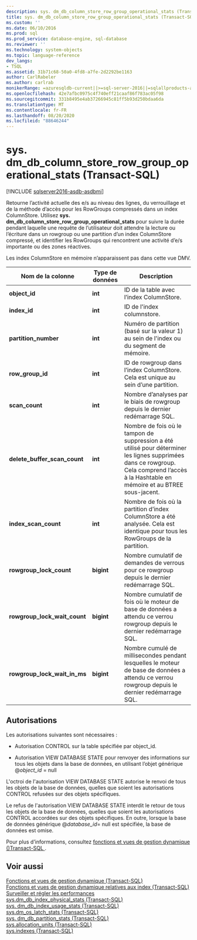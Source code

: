 ```yaml
---
description: sys. dm_db_column_store_row_group_operational_stats (Transact-SQL)
title: sys. dm_db_column_store_row_group_operational_stats (Transact-SQL) | Microsoft Docs
ms.custom: ''
ms.date: 06/10/2016
ms.prod: sql
ms.prod_service: database-engine, sql-database
ms.reviewer: ''
ms.technology: system-objects
ms.topic: language-reference
dev_langs:
- TSQL
ms.assetid: 31b71c68-50a0-4fd8-a7fe-2d2292be1163
author: CarlRabeler
ms.author: carlrab
monikerRange: =azuresqldb-current||>=sql-server-2016||=sqlallproducts-allversions||>=sql-server-linux-2017||=azuresqldb-mi-current
ms.openlocfilehash: 42e7afbc0975c4f740eff21caaf86f783ac05f98
ms.sourcegitcommit: 331b8495e4ab37266945c81ff5b93d250bdaa6da
ms.translationtype: MT
ms.contentlocale: fr-FR
ms.lasthandoff: 08/20/2020
ms.locfileid: "88646244"
---
```

# <a name="sysdm_db_column_store_row_group_operational_stats-transact-sql"></a>sys. dm_db_column_store_row_group_operational_stats (Transact-SQL)

[!INCLUDE [sqlserver2016-asdb-asdbmi](../../includes/applies-to-version/sqlserver2016-asdb-asdbmi.md)]

  Retourne l’activité actuelle des e/s au niveau des lignes, du verrouillage et de la méthode d’accès pour les RowGroups compressés dans un index ColumnStore. Utilisez **sys. dm_db_column_store_row_group_operational_stats** pour suivre la durée pendant laquelle une requête de l’utilisateur doit attendre la lecture ou l’écriture dans un rowgroup ou une partition d’un index ColumnStore compressé, et identifier les RowGroups qui rencontrent une activité d’e/s importante ou des zones réactives.  
  
 Les index ColumnStore en mémoire n’apparaissent pas dans cette vue DMV.  
 
 
|Nom de la colonne|Type de données|Description|  
|-----------------|---------------|-----------------|  
|**object_id**|**int**|ID de la table avec l’index ColumnStore.|  
|**index_id**|**int**|ID de l'index columnstore.|  
|**partition_number**|**int**|Numéro de partition (basé sur la valeur 1) au sein de l'index ou du segment de mémoire.|  
|**row_group_id**|**int**|ID de rowgroup dans l’index ColumnStore. Cela est unique au sein d’une partition.|  
|**scan_count**|**int**|Nombre d’analyses par le biais de rowgroup depuis le dernier redémarrage SQL.|  
|**delete_buffer_scan_count**|**int**|Nombre de fois où le tampon de suppression a été utilisé pour déterminer les lignes supprimées dans ce rowgroup. Cela comprend l’accès à la Hashtable en mémoire et au BTREE sous-jacent.|  
|**index_scan_count**|**int**|Nombre de fois où la partition d’index ColumnStore a été analysée. Cela est identique pour tous les RowGroups de la partition.|  
|**rowgroup_lock_count**|**bigint**|Nombre cumulatif de demandes de verrous pour ce rowgroup depuis le dernier redémarrage SQL.|  
|**rowgroup_lock_wait_count**|**bigint**|Nombre cumulatif de fois où le moteur de base de données a attendu ce verrou rowgroup depuis le dernier redémarrage SQL.|  
|**rowgroup_lock_wait_in_ms**|**bigint**|Nombre cumulé de millisecondes pendant lesquelles le moteur de base de données a attendu ce verrou rowgroup depuis le dernier redémarrage SQL.|  
  
## <a name="permissions"></a>Autorisations  
 Les autorisations suivantes sont nécessaires :  
  
-   Autorisation CONTROL sur la table spécifiée par object_id.  
  
-   Autorisation VIEW DATABASE STATE pour renvoyer des informations sur tous les objets dans la base de données, en utilisant l’objet générique @*object_id* = null  
  
 L'octroi de l'autorisation VIEW DATABASE STATE autorise le renvoi de tous les objets de la base de données, quelles que soient les autorisations CONTROL refusées sur des objets spécifiques.  
  
 Le refus de l'autorisation VIEW DATABASE STATE interdit le retour de tous les objets de la base de données, quelles que soient les autorisations CONTROL accordées sur des objets spécifiques. En outre, lorsque la base de données générique @*database_id*= null est spécifiée, la base de données est omise.  
  
 Pour plus d’informations, consultez [fonctions et vues de gestion dynamique &#40;&#41;Transact-SQL ](~/relational-databases/system-dynamic-management-views/system-dynamic-management-views.md).  
  
## <a name="see-also"></a>Voir aussi  
 [Fonctions et vues de gestion dynamique &#40;Transact-SQL&#41;](~/relational-databases/system-dynamic-management-views/system-dynamic-management-views.md)   
 [Fonctions et vues de gestion dynamique relatives aux index &#40;Transact-SQL&#41;](../../relational-databases/system-dynamic-management-views/index-related-dynamic-management-views-and-functions-transact-sql.md)   
 [Surveiller et régler les performances](../../relational-databases/performance/monitor-and-tune-for-performance.md)   
 [sys.dm_db_index_physical_stats &#40;Transact-SQL&#41;](../../relational-databases/system-dynamic-management-views/sys-dm-db-index-physical-stats-transact-sql.md)   
 [sys. dm_db_index_usage_stats &#40;Transact-SQL&#41;](../../relational-databases/system-dynamic-management-views/sys-dm-db-index-usage-stats-transact-sql.md)   
 [sys.dm_os_latch_stats &#40;Transact-SQL&#41;](../../relational-databases/system-dynamic-management-views/sys-dm-os-latch-stats-transact-sql.md)   
 [sys. dm_db_partition_stats &#40;Transact-SQL&#41;](../../relational-databases/system-dynamic-management-views/sys-dm-db-partition-stats-transact-sql.md)   
 [sys.allocation_units &#40;Transact-SQL&#41;](../../relational-databases/system-catalog-views/sys-allocation-units-transact-sql.md)   
 [sys.indexes &#40;Transact-SQL&#41;](../../relational-databases/system-catalog-views/sys-indexes-transact-sql.md)  
  
  

